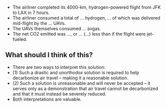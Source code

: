 - The airliner completed its 4000-km, hydrogen-powered flight from JFK to LAX in 7 hours.
- The airliner consumed a total of ... hydrogen, ... of which was delivered mid-flight by the ... UAVs.
- The UAVs themselves consumed ... avgas.
- The net CO2 emitted was ..., or ... (...) less than if the flight were jet-fueled.

## What should I think of this?
- There are two ways to interpret this solution:
- (1) Such a drastic and unorthodox solution is required to help decarbonize air travel – making it a reasonable solution.
- (2) Such a solution is unreasonable and will never be accepted – it serves only as a demonstration that air travel cannot be decarbonized and that it must instead be severely reduced.
- Both interpretations are valuable.
